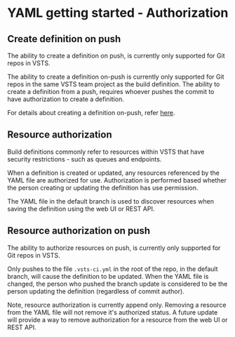 # YAML getting started - Authorization

## Create definition on push

The ability to create a definition on push, is currently only supported for Git repos in VSTS.

The ability to create a definition on-push is currently only supported for Git repos in the
same VSTS team project as the build definition. The ability to create a definition from a push,
requires whoever pushes the commit to have authorization to create a definition.

For details about creating a definition on-push, refer [here](yamlgettingstarted-definition.md).

## Resource authorization

Build definitions commonly refer to resources within VSTS that have security restrictions -
such as queues and endpoints.

When a definition is created or updated, any resources referenced by the YAML file are authorized
for use. Authorization is performed based whether the person creating or updating the definition
has use permission.

The YAML file in the default branch is used to discover resources when saving
the definition using the web UI or REST API.

## Resource authorization on push

The ability to authorize resources on push, is currently only supported for Git repos in VSTS.

Only pushes to the file `.vsts-ci.yml` in the root of the repo, in the default branch, will
cause the definition to be updated. When the YAML file is changed, the person who pushed the
branch update is considered to be the person updating the definition (regardless of commit author).

Note, resource authorization is currently append only. Removing a resource from the YAML
file will not remove it's authorized status. A future update will provide a way to
remove authorization for a resource from the web UI or REST API.
